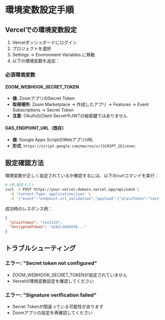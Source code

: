 # 環境変数設定手順

## Vercelでの環境変数設定

1. Vercelダッシュボードにログイン
2. プロジェクトを選択
3. Settings → Environment Variables に移動
4. 以下の環境変数を追加：

### 必須環境変数

#### ZOOM_WEBHOOK_SECRET_TOKEN
- **値**: ZoomアプリのSecret Token
- **取得場所**: Zoom Marketplace → 作成したアプリ → Features → Event Subscriptions → Secret Token
- **注意**: OAuthのClient SecretやJWTの秘密鍵ではありません

#### GAS_ENDPOINT_URL（既存）
- **値**: Google Apps ScriptのWebアプリURL
- **形式**: `https://script.google.com/macros/s/[SCRIPT_ID]/exec`

## 設定確認方法

環境変数が正しく設定されているか確認するには、以下のcurlコマンドを実行：

```bash
# URL検証テスト
curl -X POST https://your-vercel-domain.vercel.app/api/send \
  -H 'Content-Type: application/json' \
  -d '{"event":"endpoint.url_validation","payload":{"plainToken":"test123"}}'
```

成功時のレスポンス例：
```json
{
  "plainToken": "test123",
  "encryptedToken": "a1b2c3d4e5f6..."
}
```

## トラブルシューティング

### エラー: "Secret token not configured"
- ZOOM_WEBHOOK_SECRET_TOKENが設定されていません
- Vercelの環境変数設定を確認してください

### エラー: "Signature verification failed"
- Secret Tokenが間違っている可能性があります
- Zoomアプリの設定を再確認してください
